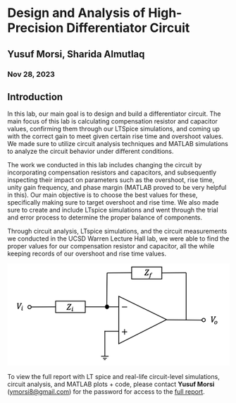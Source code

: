 # Design and Analysis of High-Precision Differentiator Circuit

## Yusuf Morsi, Sharida Almutlaq
### Nov 28, 2023

## Introduction

In this lab, our main goal is to design and build a differentiator circuit. The main focus of this lab is calculating compensation resistor and capacitor values, confirming them through our LTSpice simulations, and coming up with the correct gain to meet given certain rise time and overshoot values. We made sure to utilize circuit analysis techniques and MATLAB simulations to analyze the circuit behavior under different conditions.

The work we conducted in this lab includes changing the circuit by incorporating compensation resistors and capacitors, and subsequently inspecting their impact on parameters such as the overshoot, rise time, unity gain frequency, and phase margin (MATLAB proved to be very helpful in this). Our main objective is to choose the best values for these, specifically making sure to target overshoot and rise time. We also made sure to create and include LTspice simulations and went through the trial and error process to determine the proper balance of components.

Through circuit analysis, LTspice simulations, and the circuit measurements we conducted in the UCSD Warren Lecture Hall lab, we were able to find the proper values for our compensation resistor and capacitor, all the while keeping records of our overshoot and rise time values.

<img src="images/circ.png"  width="600">


To view the full report with LT spice and real-life circuit-level simulations, circuit analysis, and MATLAB plots + code, please contact <b>Yusuf Morsi</b> (ymorsi8@gmail.com) for the password for access to the <a href = "https://ymorsidiff.netlify.app">full report</a>.
